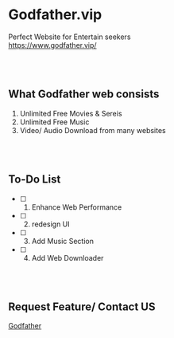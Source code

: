 # Godfather.vip
Perfect Website for Entertain seekers <br>
<a href='https://www.godfather.vip/'>https://www.godfather.vip/</a>


<br><br>  
## What Godfather web consists
1. Unlimited Free Movies & Sereis
2. Unlimited Free Music
3. Video/ Audio Download from many websites


<br><br>
## To-Do List
- [ ] 1. Enhance Web Performance
- [ ] 2. redesign UI
- [ ] 3. Add Music Section
- [ ] 4. Add Web Downloader

<br><br>
## Request Feature/ Contact US
<a href="mailto:movies.godfather.vip@gmail.com">Godfather</a>
